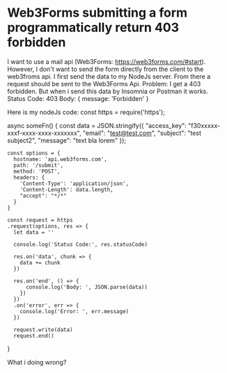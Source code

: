 
# Web3Forms submitting a form programmatically return 403 forbidden

I want to use a mail api (Web3Forms: https://web3forms.com/#start). However, I don't want to send the form directly from the client to the web3froms api. I first send the data to my NodeJs server. From there a request should be sent to the Web3Forms Api.
Problem: I get a 403 forbidden. But when i send this data by Insomnia or Postman it works.
Status Code: 403
Body: { message: 'Forbidden' }

Here is my nodeJs code:
const https = require('https');

async someFn() {
    const data = JSON.stringify({
      "access_key": "f30xxxxx-xxxf-xxxx-xxxx-xxxxxxx",
      "email": "test@test.com",
      "subject": "test subject2",
      "message": "text bla lorem"
    });

    const options = {
      hostname: 'api.web3forms.com',
      path: '/submit',
      method: 'POST',
      headers: {
        'Content-Type': 'application/json',
        'Content-Length': data.length,
        "accept": "*/*"
      }
    }

    const request = https
    .request(options, res => {
      let data = ''
  
      console.log('Status Code:', res.statusCode)
  
      res.on('data', chunk => {
        data += chunk
      })
  
      res.on('end', () => {
          console.log('Body: ', JSON.parse(data))
        })
      })
      .on('error', err => {
        console.log('Error: ', err.message)
      })
    
      request.write(data)
      request.end()    
}

What i doing wrong?

        